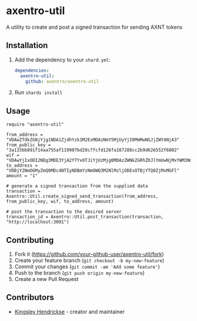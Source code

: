 # axentro-util

A utility to create and post a signed transaction for sending AXNT tokens

## Installation

1. Add the dependency to your `shard.yml`:

   ```yaml
   dependencies:
     axentro-util:
       github: axentro/axentro-util
   ```

2. Run `shards install`

## Usage

```crystal
require "axentro-util"

from_address = "VDAwZTdkZGNjYjg1NDA1ZjdhYzk1M2ExMDAzNmY5MjUyYjI0MmMwNGJjZWY4NjA3"
from_public_key = "3a133bb891f14aa755af119907bd20c7fcfd126fa187288cc2b9d626552f6802"
wif = "VDAwYjIxODI2NDg3MDE3YjA2YTYxOTJiYjUzMjg0MDAzZWNkZGRhZDJlYmUwNjMxYWM3NmIwMzFlYTg4MjlkMTBhMzBkZmNk"
to_address = "VDBjY2NmOGMyZmQ0MDc4NTIyNDBmYzNmOWQ3M2NlMzljODExOTBjYTQ0ZjMxMGFl"
amount = "1"

# generate a signed transaction from the supplied data    
transaction = Axentro::Util.create_signed_send_transaction(from_address, from_public_key, wif, to_address, amount)

# post the transaction to the desired server
transaction_id = Axentro::Util.post_transaction(transaction, "http://localhost:3001")
```

## Contributing

1. Fork it (<https://github.com/your-github-user/axentro-util/fork>)
2. Create your feature branch (`git checkout -b my-new-feature`)
3. Commit your changes (`git commit -am 'Add some feature'`)
4. Push to the branch (`git push origin my-new-feature`)
5. Create a new Pull Request

## Contributors

- [Kingsley Hendrickse](https://github.com/kingsleyh) - creator and maintainer
